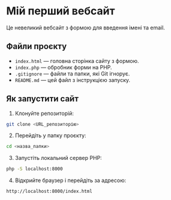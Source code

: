 # Мій перший вебсайт

Це невеликий вебсайт з формою для введення імені та email.

## Файли проєкту

- `index.html` — головна сторінка сайту з формою.
- `index.php` — обробник форми на PHP.
- `.gitignore` — файли та папки, які Git ігнорує.
- `README.md` — цей файл з інструкцією запуску.

## Як запустити сайт

1. Клонуйте репозиторій:

```bash
git clone <URL_репозиторію>
```

2. Перейдіть у папку проєкту:

```bash
cd <назва_папки>
```

3. Запустіть локальний сервер PHP:

```bash
php -S localhost:8000
```

4. Відкрийте браузер і перейдіть за адресою:

```
http://localhost:8000/index.html
```

